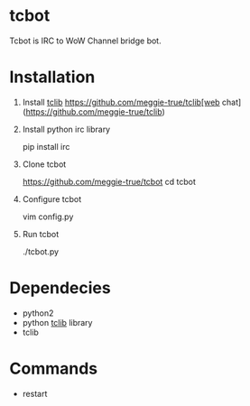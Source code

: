 tcbot
=====

Tcbot is IRC to WoW Channel bridge bot.

Installation
============
1. Install [tclib](https://pypi.python.org/pypi/irc)
https://github.com/meggie-true/tclib[web chat](https://github.com/meggie-true/tclib)

2. Install python irc library

    pip install irc

3. Clone tcbot

    https://github.com/meggie-true/tcbot
    cd tcbot
    
4. Configure tcbot

    vim config.py
    
5. Run tcbot

    ./tcbot.py
    
Dependecies
===========
* python2
* python [tclib](https://pypi.python.org/pypi/irc) library
* tclib

Commands
========
* restart